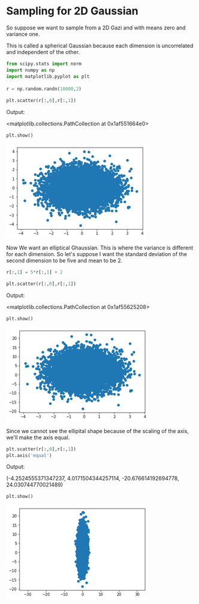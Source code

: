 
# Sampling for 2D Gaussian

So suppose we want to sample from a 2D Gazi and with means zero and variance one.

This is called a spherical Gaussian because each dimension is uncorrelated and independent of the other.


```python
from scipy.stats import norm
import numpy as np
import matplotlib.pyplot as plt

r = np.random.randn(10000,2)
```


```python
plt.scatter(r[:,0],r[:,1])
```



Output:

<matplotlib.collections.PathCollection at 0x1af551664e0>




```python
plt.show()
```


![png](Images/output_4_0.png)


Now We want an elliptical Ghaussian. This is where the variance is different for each dimension. So let's suppose I want the standard deviation of the second dimension to be five and mean to be 2.


```python
r[:,1] = 5*r[:,1] + 2
```


```python
plt.scatter(r[:,0],r[:,1])
```



Output:

<matplotlib.collections.PathCollection at 0x1af55625208>




```python
plt.show()
```


![png](Images/output_8_0.png)


Since we cannot see the ellipital shape because of the scaling of the axis, we'll make the axis equal.


```python
plt.scatter(r[:,0],r[:,1])
plt.axis('equal')
```


Output:

(-4.2524555371347237,
     4.0171504344257114,
     -20.676614192694778,
     24.030744770021489)




```python
plt.show()
```


![png](Images/output_11_0.png)

